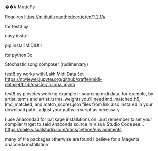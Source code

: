 ��# MusicPy

Requires https://midiutil.readthedocs.io/en/1.2.1/#

for test3.py 

easy install

pip install MIDIUtil

for python 3x

Stochastic song composer (rudimentary)

test8.py works with Lakh Midi Data Set
https://nbviewer.jupyter.org/github/craffel/midi-dataset/blob/master/Tutorial.ipynb

test8.py provides working example in sourcing midi data, for example, by artist_terms and artist_terms_weights
you'll need lmd_matched_h5, lmd_matched, and match_scores.json files from link also installed in your download path...adjust your paths in script as necessary

I use Anaconda3 for package installations on...just remember to set your compiler target to said Anaconda source in Visual Studio Code
see...
https://code.visualstudio.com/docs/python/environments

many of the packages otherwise are found I believe for a Magenta anaconda installation

